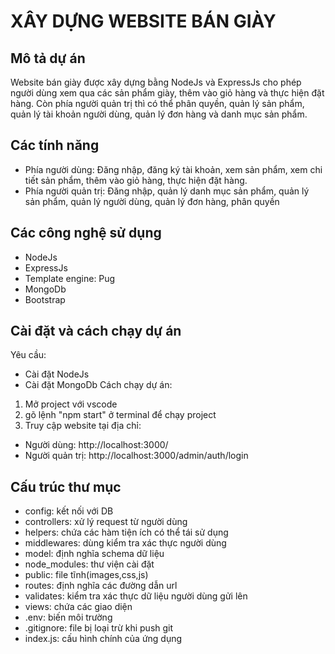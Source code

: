 # XÂY DỰNG WEBSITE BÁN GIÀY 

## Mô tả dự án
Website bán giày được xây dựng bằng NodeJs và ExpressJs cho phép người dùng xem qua các sản phẩm giày, thêm vào giỏ hàng và thực hiện đặt hàng. Còn phía người quản trị thì có thể phân quyền, quản lý sản phẩm, quản lý tài khoản người dùng, quản lý đơn hàng và danh mục sản phẩm.

## Các tính năng
- Phía người dùng: Đăng nhập, đăng ký tài khoản, xem sản phẩm, xem chi tiết sản phẩm, thêm vào giỏ hàng, thực hiện đặt hàng.
- Phía người quản trị: Đăng nhập, quản lý danh mục sản phẩm, quản lý sản phẩm, quản lý người dùng, quản lý đơn hàng, phân quyền
  
## Các công nghệ sử dụng
- NodeJs
- ExpressJs
- Template engine: Pug
- MongoDb
- Bootstrap

## Cài đặt và cách chạy dự án
Yêu cầu:
- Cài đặt NodeJs
- Cài đặt MongoDb
Cách chạy dự án:
1. Mở project với vscode
2. gõ lệnh "npm start" ở terminal để chạy project
3. Truy cập website tại địa chỉ:
 - Người dùng: http://localhost:3000/
 - Người quản trị: http://localhost:3000/admin/auth/login

## Cấu trúc thư mục
- config: kết nối với DB
- controllers: xử lý request từ người dùng
- helpers: chứa các hàm tiện ích có thể tái sử dụng
- middlewares: dùng kiểm tra xác thực người dùng
- model: định nghĩa schema dữ liệu
- node_modules: thư viện cài đặt
- public: file tĩnh(images,css,js)
- routes: định nghĩa các đường dẫn url
- validates: kiểm tra xác thực dữ liệu người dùng gửi lên
- views: chứa các giao diện
- .env: biến môi trường
- .gitignore: file bị loại trừ khi push git
- index.js: cấu hình chính của ứng dụng
  










